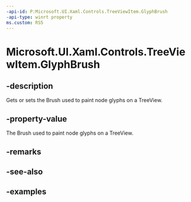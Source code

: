 ```yaml
---
-api-id: P:Microsoft.UI.Xaml.Controls.TreeViewItem.GlyphBrush
-api-type: winrt property
ms.custom: RS5
---
```

<!-- Property syntax.
public Brush GlyphBrush { get;  set; }
-->

# Microsoft.UI.Xaml.Controls.TreeViewItem.GlyphBrush


## -description

Gets or sets the Brush used to paint node glyphs on a TreeView.


## -property-value

The Brush used to paint node glyphs on a TreeView.


## -remarks


## -see-also


## -examples


